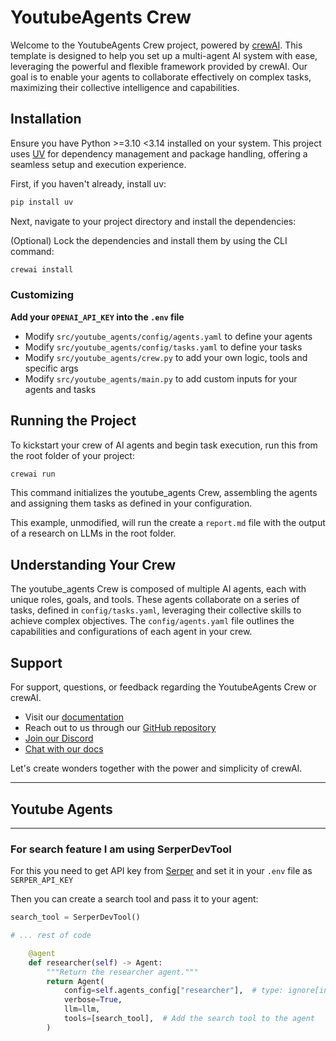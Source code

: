 # YoutubeAgents Crew

Welcome to the YoutubeAgents Crew project, powered by [crewAI](https://crewai.com). This template is designed to help you set up a multi-agent AI system with ease, leveraging the powerful and flexible framework provided by crewAI. Our goal is to enable your agents to collaborate effectively on complex tasks, maximizing their collective intelligence and capabilities.

## Installation

Ensure you have Python >=3.10 <3.14 installed on your system. This project uses [UV](https://docs.astral.sh/uv/) for dependency management and package handling, offering a seamless setup and execution experience.

First, if you haven't already, install uv:

```bash
pip install uv
```

Next, navigate to your project directory and install the dependencies:

(Optional) Lock the dependencies and install them by using the CLI command:

```bash
crewai install
```

### Customizing

**Add your `OPENAI_API_KEY` into the `.env` file**

- Modify `src/youtube_agents/config/agents.yaml` to define your agents
- Modify `src/youtube_agents/config/tasks.yaml` to define your tasks
- Modify `src/youtube_agents/crew.py` to add your own logic, tools and specific args
- Modify `src/youtube_agents/main.py` to add custom inputs for your agents and tasks

## Running the Project

To kickstart your crew of AI agents and begin task execution, run this from the root folder of your project:

```bash
crewai run
```

This command initializes the youtube_agents Crew, assembling the agents and assigning them tasks as defined in your configuration.

This example, unmodified, will run the create a `report.md` file with the output of a research on LLMs in the root folder.

## Understanding Your Crew

The youtube_agents Crew is composed of multiple AI agents, each with unique roles, goals, and tools. These agents collaborate on a series of tasks, defined in `config/tasks.yaml`, leveraging their collective skills to achieve complex objectives. The `config/agents.yaml` file outlines the capabilities and configurations of each agent in your crew.

## Support

For support, questions, or feedback regarding the YoutubeAgents Crew or crewAI.

- Visit our [documentation](https://docs.crewai.com)
- Reach out to us through our [GitHub repository](https://github.com/joaomdmoura/crewai)
- [Join our Discord](https://discord.com/invite/X4JWnZnxPb)
- [Chat with our docs](https://chatg.pt/DWjSBZn)

Let's create wonders together with the power and simplicity of crewAI.

---

## Youtube Agents

---

### For search feature I am using SerperDevTool

For this you need to get API key from [Serper](https://serper.dev)
and set it in your `.env` file as `SERPER_API_KEY`

Then you can create a search tool and pass it to your agent:

```python
search_tool = SerperDevTool()

# ... rest of code

    @agent
    def researcher(self) -> Agent:
        """Return the researcher agent."""
        return Agent(
            config=self.agents_config["researcher"],  # type: ignore[index]
            verbose=True,
            llm=llm,
            tools=[search_tool],  # Add the search tool to the agent
        )
```
